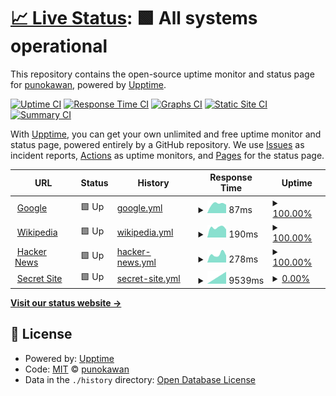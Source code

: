 # [📈 Live Status](https://https://punokawan.github.io/uptime_server_unj/): <!--live status--> **🟩 All systems operational**

This repository contains the open-source uptime monitor and status page for [punokawan](https://https://punokawan.github.io/uptime_server_unj/), powered by [Upptime](https://github.com/upptime/upptime).

[![Uptime CI](https://github.com/koj-co/upptime/workflows/Uptime%20CI/badge.svg)](https://github.com/koj-co/upptime/actions?query=workflow%3A%22Uptime+CI%22)
[![Response Time CI](https://github.com/koj-co/upptime/workflows/Response%20Time%20CI/badge.svg)](https://github.com/koj-co/upptime/actions?query=workflow%3A%22Response+Time+CI%22)
[![Graphs CI](https://github.com/koj-co/upptime/workflows/Graphs%20CI/badge.svg)](https://github.com/koj-co/upptime/actions?query=workflow%3A%22Graphs+CI%22)
[![Static Site CI](https://github.com/koj-co/upptime/workflows/Static%20Site%20CI/badge.svg)](https://github.com/koj-co/upptime/actions?query=workflow%3A%22Static+Site+CI%22)
[![Summary CI](https://github.com/koj-co/upptime/workflows/Summary%20CI/badge.svg)](https://github.com/koj-co/upptime/actions?query=workflow%3A%22Summary+CI%22)

With [Upptime](https://upptime.js.org), you can get your own unlimited and free uptime monitor and status page, powered entirely by a GitHub repository. We use [Issues](https://github.com/punokawan/upptime_server_unj/issues) as incident reports, [Actions](https://github.com/punokawan/upptime_server_unj/actions) as uptime monitors, and [Pages](https://https://punokawan.github.io/uptime_server_unj/) for the status page.

<!--start: status pages-->
<!-- This summary is generated by Upptime (https://github.com/upptime/upptime) -->
<!-- Do not edit this manually, your changes will be overwritten -->
<!-- prettier-ignore -->
| URL | Status | History | Response Time | Uptime |
| --- | ------ | ------- | ------------- | ------ |
| <img alt="" src="https://favicons.githubusercontent.com/www.google.com" height="13"> [Google](https://www.google.com) | 🟩 Up | [google.yml](https://github.com/punokawan/uptime_server_unj/commits/master/history/google.yml) | <details><summary><img alt="Response time graph" src="./graphs/google/response-time-week.png" height="20"> 87ms</summary><br><a href="https://punokawan.github.io/uptime_server_unj/history/google"><img alt="Response time 87" src="https://img.shields.io/endpoint?url=https%3A%2F%2Fraw.githubusercontent.com%2Fpunokawan%2Fuptime_server_unj%2Fmaster%2Fapi%2Fgoogle%2Fresponse-time.json"></a><br><a href="https://punokawan.github.io/uptime_server_unj/history/google"><img alt="24-hour response time 87" src="https://img.shields.io/endpoint?url=https%3A%2F%2Fraw.githubusercontent.com%2Fpunokawan%2Fuptime_server_unj%2Fmaster%2Fapi%2Fgoogle%2Fresponse-time-day.json"></a><br><a href="https://punokawan.github.io/uptime_server_unj/history/google"><img alt="7-day response time 87" src="https://img.shields.io/endpoint?url=https%3A%2F%2Fraw.githubusercontent.com%2Fpunokawan%2Fuptime_server_unj%2Fmaster%2Fapi%2Fgoogle%2Fresponse-time-week.json"></a><br><a href="https://punokawan.github.io/uptime_server_unj/history/google"><img alt="30-day response time 87" src="https://img.shields.io/endpoint?url=https%3A%2F%2Fraw.githubusercontent.com%2Fpunokawan%2Fuptime_server_unj%2Fmaster%2Fapi%2Fgoogle%2Fresponse-time-month.json"></a><br><a href="https://punokawan.github.io/uptime_server_unj/history/google"><img alt="1-year response time 87" src="https://img.shields.io/endpoint?url=https%3A%2F%2Fraw.githubusercontent.com%2Fpunokawan%2Fuptime_server_unj%2Fmaster%2Fapi%2Fgoogle%2Fresponse-time-year.json"></a></details> | <details><summary><a href="https://punokawan.github.io/uptime_server_unj/history/google">100.00%</a></summary><a href="https://punokawan.github.io/uptime_server_unj/history/google"><img alt="All-time uptime 100.00%" src="https://img.shields.io/endpoint?url=https%3A%2F%2Fraw.githubusercontent.com%2Fpunokawan%2Fuptime_server_unj%2Fmaster%2Fapi%2Fgoogle%2Fuptime.json"></a><br><a href="https://punokawan.github.io/uptime_server_unj/history/google"><img alt="24-hour uptime 100.00%" src="https://img.shields.io/endpoint?url=https%3A%2F%2Fraw.githubusercontent.com%2Fpunokawan%2Fuptime_server_unj%2Fmaster%2Fapi%2Fgoogle%2Fuptime-day.json"></a><br><a href="https://punokawan.github.io/uptime_server_unj/history/google"><img alt="7-day uptime 100.00%" src="https://img.shields.io/endpoint?url=https%3A%2F%2Fraw.githubusercontent.com%2Fpunokawan%2Fuptime_server_unj%2Fmaster%2Fapi%2Fgoogle%2Fuptime-week.json"></a><br><a href="https://punokawan.github.io/uptime_server_unj/history/google"><img alt="30-day uptime 100.00%" src="https://img.shields.io/endpoint?url=https%3A%2F%2Fraw.githubusercontent.com%2Fpunokawan%2Fuptime_server_unj%2Fmaster%2Fapi%2Fgoogle%2Fuptime-month.json"></a><br><a href="https://punokawan.github.io/uptime_server_unj/history/google"><img alt="1-year uptime 100.00%" src="https://img.shields.io/endpoint?url=https%3A%2F%2Fraw.githubusercontent.com%2Fpunokawan%2Fuptime_server_unj%2Fmaster%2Fapi%2Fgoogle%2Fuptime-year.json"></a></details>
| <img alt="" src="https://favicons.githubusercontent.com/en.wikipedia.org" height="13"> [Wikipedia](https://en.wikipedia.org) | 🟩 Up | [wikipedia.yml](https://github.com/punokawan/uptime_server_unj/commits/master/history/wikipedia.yml) | <details><summary><img alt="Response time graph" src="./graphs/wikipedia/response-time-week.png" height="20"> 190ms</summary><br><a href="https://punokawan.github.io/uptime_server_unj/history/wikipedia"><img alt="Response time 190" src="https://img.shields.io/endpoint?url=https%3A%2F%2Fraw.githubusercontent.com%2Fpunokawan%2Fuptime_server_unj%2Fmaster%2Fapi%2Fwikipedia%2Fresponse-time.json"></a><br><a href="https://punokawan.github.io/uptime_server_unj/history/wikipedia"><img alt="24-hour response time 190" src="https://img.shields.io/endpoint?url=https%3A%2F%2Fraw.githubusercontent.com%2Fpunokawan%2Fuptime_server_unj%2Fmaster%2Fapi%2Fwikipedia%2Fresponse-time-day.json"></a><br><a href="https://punokawan.github.io/uptime_server_unj/history/wikipedia"><img alt="7-day response time 190" src="https://img.shields.io/endpoint?url=https%3A%2F%2Fraw.githubusercontent.com%2Fpunokawan%2Fuptime_server_unj%2Fmaster%2Fapi%2Fwikipedia%2Fresponse-time-week.json"></a><br><a href="https://punokawan.github.io/uptime_server_unj/history/wikipedia"><img alt="30-day response time 190" src="https://img.shields.io/endpoint?url=https%3A%2F%2Fraw.githubusercontent.com%2Fpunokawan%2Fuptime_server_unj%2Fmaster%2Fapi%2Fwikipedia%2Fresponse-time-month.json"></a><br><a href="https://punokawan.github.io/uptime_server_unj/history/wikipedia"><img alt="1-year response time 190" src="https://img.shields.io/endpoint?url=https%3A%2F%2Fraw.githubusercontent.com%2Fpunokawan%2Fuptime_server_unj%2Fmaster%2Fapi%2Fwikipedia%2Fresponse-time-year.json"></a></details> | <details><summary><a href="https://punokawan.github.io/uptime_server_unj/history/wikipedia">100.00%</a></summary><a href="https://punokawan.github.io/uptime_server_unj/history/wikipedia"><img alt="All-time uptime 100.00%" src="https://img.shields.io/endpoint?url=https%3A%2F%2Fraw.githubusercontent.com%2Fpunokawan%2Fuptime_server_unj%2Fmaster%2Fapi%2Fwikipedia%2Fuptime.json"></a><br><a href="https://punokawan.github.io/uptime_server_unj/history/wikipedia"><img alt="24-hour uptime 100.00%" src="https://img.shields.io/endpoint?url=https%3A%2F%2Fraw.githubusercontent.com%2Fpunokawan%2Fuptime_server_unj%2Fmaster%2Fapi%2Fwikipedia%2Fuptime-day.json"></a><br><a href="https://punokawan.github.io/uptime_server_unj/history/wikipedia"><img alt="7-day uptime 100.00%" src="https://img.shields.io/endpoint?url=https%3A%2F%2Fraw.githubusercontent.com%2Fpunokawan%2Fuptime_server_unj%2Fmaster%2Fapi%2Fwikipedia%2Fuptime-week.json"></a><br><a href="https://punokawan.github.io/uptime_server_unj/history/wikipedia"><img alt="30-day uptime 100.00%" src="https://img.shields.io/endpoint?url=https%3A%2F%2Fraw.githubusercontent.com%2Fpunokawan%2Fuptime_server_unj%2Fmaster%2Fapi%2Fwikipedia%2Fuptime-month.json"></a><br><a href="https://punokawan.github.io/uptime_server_unj/history/wikipedia"><img alt="1-year uptime 100.00%" src="https://img.shields.io/endpoint?url=https%3A%2F%2Fraw.githubusercontent.com%2Fpunokawan%2Fuptime_server_unj%2Fmaster%2Fapi%2Fwikipedia%2Fuptime-year.json"></a></details>
| <img alt="" src="https://favicons.githubusercontent.com/news.ycombinator.com" height="13"> [Hacker News](https://news.ycombinator.com) | 🟩 Up | [hacker-news.yml](https://github.com/punokawan/uptime_server_unj/commits/master/history/hacker-news.yml) | <details><summary><img alt="Response time graph" src="./graphs/hacker-news/response-time-week.png" height="20"> 278ms</summary><br><a href="https://punokawan.github.io/uptime_server_unj/history/hacker-news"><img alt="Response time 278" src="https://img.shields.io/endpoint?url=https%3A%2F%2Fraw.githubusercontent.com%2Fpunokawan%2Fuptime_server_unj%2Fmaster%2Fapi%2Fhacker-news%2Fresponse-time.json"></a><br><a href="https://punokawan.github.io/uptime_server_unj/history/hacker-news"><img alt="24-hour response time 278" src="https://img.shields.io/endpoint?url=https%3A%2F%2Fraw.githubusercontent.com%2Fpunokawan%2Fuptime_server_unj%2Fmaster%2Fapi%2Fhacker-news%2Fresponse-time-day.json"></a><br><a href="https://punokawan.github.io/uptime_server_unj/history/hacker-news"><img alt="7-day response time 278" src="https://img.shields.io/endpoint?url=https%3A%2F%2Fraw.githubusercontent.com%2Fpunokawan%2Fuptime_server_unj%2Fmaster%2Fapi%2Fhacker-news%2Fresponse-time-week.json"></a><br><a href="https://punokawan.github.io/uptime_server_unj/history/hacker-news"><img alt="30-day response time 278" src="https://img.shields.io/endpoint?url=https%3A%2F%2Fraw.githubusercontent.com%2Fpunokawan%2Fuptime_server_unj%2Fmaster%2Fapi%2Fhacker-news%2Fresponse-time-month.json"></a><br><a href="https://punokawan.github.io/uptime_server_unj/history/hacker-news"><img alt="1-year response time 278" src="https://img.shields.io/endpoint?url=https%3A%2F%2Fraw.githubusercontent.com%2Fpunokawan%2Fuptime_server_unj%2Fmaster%2Fapi%2Fhacker-news%2Fresponse-time-year.json"></a></details> | <details><summary><a href="https://punokawan.github.io/uptime_server_unj/history/hacker-news">100.00%</a></summary><a href="https://punokawan.github.io/uptime_server_unj/history/hacker-news"><img alt="All-time uptime 100.00%" src="https://img.shields.io/endpoint?url=https%3A%2F%2Fraw.githubusercontent.com%2Fpunokawan%2Fuptime_server_unj%2Fmaster%2Fapi%2Fhacker-news%2Fuptime.json"></a><br><a href="https://punokawan.github.io/uptime_server_unj/history/hacker-news"><img alt="24-hour uptime 100.00%" src="https://img.shields.io/endpoint?url=https%3A%2F%2Fraw.githubusercontent.com%2Fpunokawan%2Fuptime_server_unj%2Fmaster%2Fapi%2Fhacker-news%2Fuptime-day.json"></a><br><a href="https://punokawan.github.io/uptime_server_unj/history/hacker-news"><img alt="7-day uptime 100.00%" src="https://img.shields.io/endpoint?url=https%3A%2F%2Fraw.githubusercontent.com%2Fpunokawan%2Fuptime_server_unj%2Fmaster%2Fapi%2Fhacker-news%2Fuptime-week.json"></a><br><a href="https://punokawan.github.io/uptime_server_unj/history/hacker-news"><img alt="30-day uptime 100.00%" src="https://img.shields.io/endpoint?url=https%3A%2F%2Fraw.githubusercontent.com%2Fpunokawan%2Fuptime_server_unj%2Fmaster%2Fapi%2Fhacker-news%2Fuptime-month.json"></a><br><a href="https://punokawan.github.io/uptime_server_unj/history/hacker-news"><img alt="1-year uptime 100.00%" src="https://img.shields.io/endpoint?url=https%3A%2F%2Fraw.githubusercontent.com%2Fpunokawan%2Fuptime_server_unj%2Fmaster%2Fapi%2Fhacker-news%2Fuptime-year.json"></a></details>
| <img alt="" src="https://favicons.githubusercontent.com/unj.ac.id" height="13"> [Secret Site](http://unj.ac.id) | 🟩 Up | [secret-site.yml](https://github.com/punokawan/uptime_server_unj/commits/master/history/secret-site.yml) | <details><summary><img alt="Response time graph" src="./graphs/secret-site/response-time-week.png" height="20"> 9539ms</summary><br><a href="https://punokawan.github.io/uptime_server_unj/history/secret-site"><img alt="Response time 9539" src="https://img.shields.io/endpoint?url=https%3A%2F%2Fraw.githubusercontent.com%2Fpunokawan%2Fuptime_server_unj%2Fmaster%2Fapi%2Fsecret-site%2Fresponse-time.json"></a><br><a href="https://punokawan.github.io/uptime_server_unj/history/secret-site"><img alt="24-hour response time 9539" src="https://img.shields.io/endpoint?url=https%3A%2F%2Fraw.githubusercontent.com%2Fpunokawan%2Fuptime_server_unj%2Fmaster%2Fapi%2Fsecret-site%2Fresponse-time-day.json"></a><br><a href="https://punokawan.github.io/uptime_server_unj/history/secret-site"><img alt="7-day response time 9539" src="https://img.shields.io/endpoint?url=https%3A%2F%2Fraw.githubusercontent.com%2Fpunokawan%2Fuptime_server_unj%2Fmaster%2Fapi%2Fsecret-site%2Fresponse-time-week.json"></a><br><a href="https://punokawan.github.io/uptime_server_unj/history/secret-site"><img alt="30-day response time 9539" src="https://img.shields.io/endpoint?url=https%3A%2F%2Fraw.githubusercontent.com%2Fpunokawan%2Fuptime_server_unj%2Fmaster%2Fapi%2Fsecret-site%2Fresponse-time-month.json"></a><br><a href="https://punokawan.github.io/uptime_server_unj/history/secret-site"><img alt="1-year response time 9539" src="https://img.shields.io/endpoint?url=https%3A%2F%2Fraw.githubusercontent.com%2Fpunokawan%2Fuptime_server_unj%2Fmaster%2Fapi%2Fsecret-site%2Fresponse-time-year.json"></a></details> | <details><summary><a href="https://punokawan.github.io/uptime_server_unj/history/secret-site">0.00%</a></summary><a href="https://punokawan.github.io/uptime_server_unj/history/secret-site"><img alt="All-time uptime 0.00%" src="https://img.shields.io/endpoint?url=https%3A%2F%2Fraw.githubusercontent.com%2Fpunokawan%2Fuptime_server_unj%2Fmaster%2Fapi%2Fsecret-site%2Fuptime.json"></a><br><a href="https://punokawan.github.io/uptime_server_unj/history/secret-site"><img alt="24-hour uptime 0.00%" src="https://img.shields.io/endpoint?url=https%3A%2F%2Fraw.githubusercontent.com%2Fpunokawan%2Fuptime_server_unj%2Fmaster%2Fapi%2Fsecret-site%2Fuptime-day.json"></a><br><a href="https://punokawan.github.io/uptime_server_unj/history/secret-site"><img alt="7-day uptime 0.00%" src="https://img.shields.io/endpoint?url=https%3A%2F%2Fraw.githubusercontent.com%2Fpunokawan%2Fuptime_server_unj%2Fmaster%2Fapi%2Fsecret-site%2Fuptime-week.json"></a><br><a href="https://punokawan.github.io/uptime_server_unj/history/secret-site"><img alt="30-day uptime 0.00%" src="https://img.shields.io/endpoint?url=https%3A%2F%2Fraw.githubusercontent.com%2Fpunokawan%2Fuptime_server_unj%2Fmaster%2Fapi%2Fsecret-site%2Fuptime-month.json"></a><br><a href="https://punokawan.github.io/uptime_server_unj/history/secret-site"><img alt="1-year uptime 0.00%" src="https://img.shields.io/endpoint?url=https%3A%2F%2Fraw.githubusercontent.com%2Fpunokawan%2Fuptime_server_unj%2Fmaster%2Fapi%2Fsecret-site%2Fuptime-year.json"></a></details>

<!--end: status pages-->

[**Visit our status website →**](https://https://punokawan.github.io/uptime_server_unj/)

## 📄 License

- Powered by: [Upptime](https://github.com/upptime/upptime)
- Code: [MIT](./LICENSE) © [punokawan](https://https://punokawan.github.io/uptime_server_unj/)
- Data in the `./history` directory: [Open Database License](https://opendatacommons.org/licenses/odbl/1-0/)
